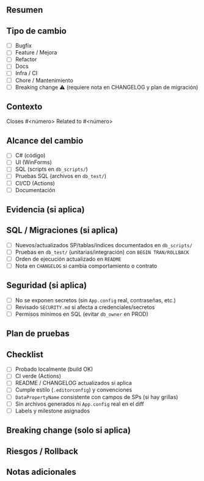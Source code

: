 ## Resumen
<!-- Breve descripción del cambio: qué hace y por qué. -->

## Tipo de cambio
- [ ] Bugfix
- [ ] Feature / Mejora
- [ ] Refactor
- [ ] Docs
- [ ] Infra / CI
- [ ] Chore / Mantenimiento
- [ ] Breaking change ⚠️ (requiere nota en CHANGELOG y plan de migración)

## Contexto
<!-- ¿Qué problema resuelve? Referencia al Issue. -->
Closes #<número>  <!-- o -->  Related to #<número>

## Alcance del cambio
- [ ] C# (código)
- [ ] UI (WinForms)
- [ ] SQL (scripts en `db_scripts/`)
- [ ] Pruebas SQL (archivos en `db_test/`)
- [ ] CI/CD (Actions)
- [ ] Documentación

## Evidencia (si aplica)
<!-- Capturas o GIFs breves de la UI, logs relevantes, etc. -->

## SQL / Migraciones (si aplica)
- [ ] Nuevos/actualizados SP/tablas/índices documentados en `db_scripts/`
- [ ] Pruebas en `db_test/` (unitarias/integración) con `BEGIN TRAN/ROLLBACK`
- [ ] Orden de ejecución actualizado en `README`
- [ ] Nota en `CHANGELOG` si cambia comportamiento o contrato

## Seguridad (si aplica)
- [ ] No se exponen secretos (sin `App.config` real, contraseñas, etc.)
- [ ] Revisado `SECURITY.md` si afecta a credenciales/secretos
- [ ] Permisos mínimos en SQL (evitar `db_owner` en PROD)

## Plan de pruebas
<!-- Pasos para probar localmente: entorno, datos semilla, comandos, resultados esperados. -->

## Checklist
- [ ] Probado localmente (build OK)
- [ ] CI verde (Actions)
- [ ] README / CHANGELOG actualizados si aplica
- [ ] Cumple estilo (`.editorconfig`) y convenciones
- [ ] `DataPropertyName` consistente con campos de SPs (si hay grillas)
- [ ] Sin archivos generados ni `App.config` real en el diff
- [ ] Labels y milestone asignados

## Breaking change (solo si aplica)
<!-- Impacto, plan de migración, pasos de downgrade/rollback. -->

## Riesgos / Rollback
<!-- Riesgos conocidos y plan de reversión (p. ej. revert PR / script de undo). -->

## Notas adicionales
<!-- Consideraciones extra para reviewers / release. -->